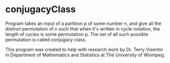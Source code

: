 # conjugacyClass
Program takes an input of a partition p of some number n, and give all the distinct permutation of n such that when it's written in cycle notation, the length of cycles is some permutation p. The set of all such possible permutation is called conjugacy class.

This program was created to help with research work by Dr. Terry Visentin in Department of Mathematics and Statistics at The University of Winnipeg.
